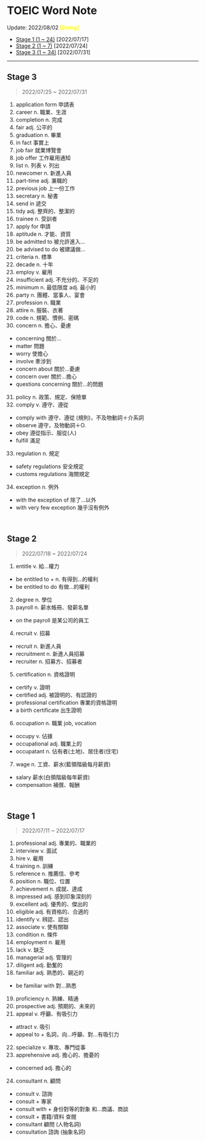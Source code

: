 # TOEIC Word Note

Update: 2022/08/02 <font color=yellow><b>[Doing]</b></font>

* [Stage 1 (1 ~ 24)](#stage-1)  [2022/07/17]
* [Stage 2 (1 ~ 7)](#stage-2)   [2022/07/24]
* [Stage 3 (1 ~ 34)](#stage-3)  [2022/07/31]

---

## Stage 3

> 2022/07/25 ~ 2022/07/31

1. application form 申請表
2. career n. 職業、生涯
3. completion n. 完成
4. fair adj. 公平的
5. graduation n. 畢業
6. in fact 事實上
7. job fair 就業博覽會
8. job offer 工作雇用通知
9. list n. 列表 v. 列出
10. newcomer n. 新進人員
11. part-time adj. 兼職的
12.  previous job 上一份工作
13. secretary n. 秘書
14. send in 遞交
15. tidy adj. 整齊的、整潔的
16. trainee n. 受訓者
17. apply for 申請
18. aptitude n. 才能、資質
19. be admitted to 被允許進入...
20. be advised to do 被建議做...
21. criteria n. 標準
22. decade n. 十年
23. employ v. 雇用
24. insufficient adj. 不充分的、不足的
25. minimum n. 最低限度 adj. 最小的
26. party n. 團體、當事人、宴會
27. profession n. 職業
28. attire n. 服裝、衣著
29. code n. 規範、慣例、密碼
30. concern n. 擔心、憂慮
- concerning 關於...
- matter 問題
- worry 使擔心
- involve 牽涉到
- concern about 關於...憂慮
- concern over 關於...擔心
- questions concerning 關於...的問題
31. policy n. 政策、規定、保險單
32. comply v. 遵守、遵從
- comply with 遵守、遵從 (規則)，不及物動詞＋介系詞
- observe 遵守，及物動詞＋O.
- obey 遵從指示、服從(人)
- fulfill 滿足
33. regulation n. 規定
- safety regulations 安全規定
- customs regulations 海關規定
34. exception n. 例外
- with the exception of 除了...以外
- with very few exception 幾乎沒有例外

<br/>

## Stage 2

> 2022/07/18 ~ 2022/07/24

1. entitle v. 給...權力
- be entitled to + n. 有得到...的權利
- be entitled to do 有做...的權利
2. degree n. 學位
3. payroll n. 薪水帳冊、發薪名單
- on the payroll 是某公司的員工
4. recruit v. 招募
- recruit n. 新進人員
- recruitment n. 新進人員招募
- recruiter n. 招募方、招募者
5. certification n. 資格證明
- certify v. 證明
- certified adj. 被證明的、有認證的
- professional certification 專業的資格證明
- a birth certificate 出生證明
6. occupation n. 職業 job, vocation
- occupy v. 佔據
- occupational adj. 職業上的
- occupatant n. 佔有者(土地)、居住者(住宅)
7. wage n. 工資、薪水(藍領階級每月薪資)
- salary 薪水(白領階級每年薪資)
- compensation 補償、報酬

<br/>

## Stage 1

> 2022/07/11 ~ 2022/07/17

1.  professional adj. 專業的、職業的
2.  interview v. 面試
3.  hire v. 雇用
4.  training n. 訓練
5.  reference n. 推薦信、參考
6.  position n. 職位、位置
7.  achievement n. 成就、達成
8.  impressed adj. 感到印象深刻的
9.  excellent adj. 優秀的、傑出的
10. eligible adj. 有資格的、合適的
11. identify v. 辨認、認出
12. associate v. 使有關聯
13. condition n. 條件
14. employment n. 雇用
15. lack v. 缺乏
16. managerial adj. 管理的
17. diligent adj. 勤奮的
18. familiar adj. 熟悉的、親近的
- be familiar with 對...熟悉
19. proficiency n. 熟練、精通
20. prospective adj. 預期的、未來的
21. appeal v. 呼籲、有吸引力
- attract v. 吸引
- appeal to + 名詞，向...呼籲、對...有吸引力
22. specialize v. 專攻、專門從事
23. apprehensive adj. 擔心的、擔憂的
- concerned adj. 擔心的
24. consultant n. 顧問
- consult v. 諮詢
- consult + 專家
- consult with + 身份對等的對象 和...商議、商談
- consult + 書籍/資料 查閱
- consultant 顧問 (人物名詞)
- consultation 諮詢 (抽象名詞) 

